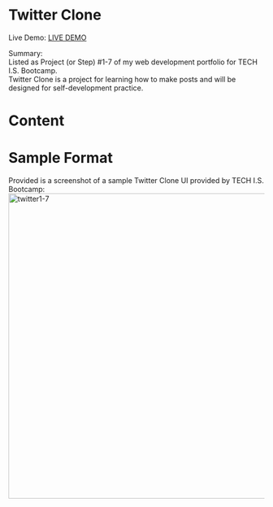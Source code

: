 # Twitter Clone
Live Demo: [LIVE DEMO]()

Summary:<br>
Listed as Project (or Step) #1-7 of my web development portfolio for TECH I.S. Bootcamp.<br>
Twitter Clone is a project for learning how to make posts and will be designed for self-development practice.

# Content

# Sample Format
Provided is a screenshot of a sample Twitter Clone UI provided by TECH I.S. Bootcamp: 
<img width="600" alt="twitter1-7" src="https://github.com/KLiang0712/TWITTER-X-0712/assets/41204344/45c70267-bd4b-483a-82ad-0a8920c8500b">
